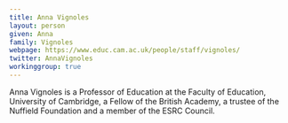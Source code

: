 ```yaml
---
title: Anna Vignoles
layout: person
given: Anna
family: Vignoles
webpage: https://www.educ.cam.ac.uk/people/staff/vignoles/
twitter: AnnaVignoles
workinggroup: true
---
```


Anna Vignoles is a Professor of Education at the Faculty of Education, University of Cambridge, a Fellow of the British Academy, a trustee of the Nuffield Foundation and a member of the ESRC Council.
